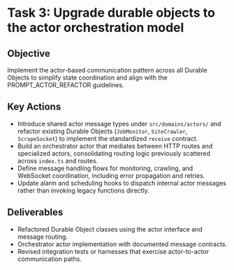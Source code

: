 # Task 3: Upgrade durable objects to the actor orchestration model

## Objective
Implement the actor-based communication pattern across all Durable Objects to simplify state coordination and align with the PROMPT_ACTOR_REFACTOR guidelines.

## Key Actions
- Introduce shared actor message types under `src/domains/actors/` and refactor existing Durable Objects (`JobMonitor`, `SiteCrawler`, `ScrapeSocket`) to implement the standardized `receive` contract.
- Build an orchestrator actor that mediates between HTTP routes and specialized actors, consolidating routing logic previously scattered across `index.ts` and routes.
- Define message handling flows for monitoring, crawling, and WebSocket coordination, including error propagation and retries.
- Update alarm and scheduling hooks to dispatch internal actor messages rather than invoking legacy functions directly.

## Deliverables
- Refactored Durable Object classes using the actor interface and message routing.
- Orchestrator actor implementation with documented message contracts.
- Revised integration tests or harnesses that exercise actor-to-actor communication paths.
